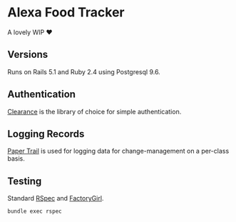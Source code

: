 # Alexa Food Tracker

A lovely WIP :heart:

## Versions

Runs on Rails 5.1 and Ruby 2.4 using Postgresql 9.6.

## Authentication

[Clearance][clearance] is the library of choice for simple authentication.

## Logging Records

[Paper Trail][paper_trail] is used for logging data for change-management on a per-class basis.

## Testing

Standard [RSpec][rspec] and [FactoryGirl][factory_girl].

```
bundle exec rspec
```

[clearance]: https://github.com/thoughtbot/clearance
[paper_trail]: https://github.com/airblade/paper_trail
[rspec]: https://github.com/rspec/rspec-rails
[factory_girl]: https://github.com/thoughtbot/factory_girl_rails 
